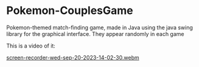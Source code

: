 # Pokemon-CouplesGame
Pokemon-themed match-finding game, made in Java using the java swing library for the graphical interface. They appear randomly in each game

This is a video of it:

[screen-recorder-wed-sep-20-2023-14-02-30.webm](https://github.com/Alvarosanchezz3/Pokemon-CouplesGame/assets/99328696/059e86c0-7f38-48da-8027-bfbc7ff820ba)


